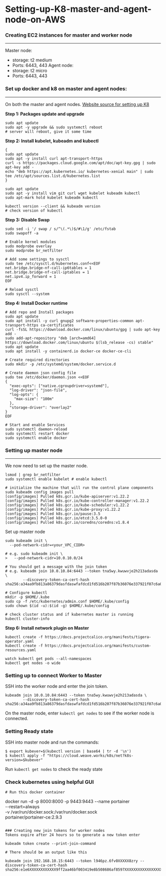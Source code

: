 # Setting-up-K8-master-and-agent-node-on-AWS
### Creating EC2 instances for master and worker node
-----------------------------
Master node: 
- storage: t2 medium
- Ports: 6443, 443
Agent node:
- storage: t2 micro
- Ports: 6443, 443

### Set up docker and k8 on master and agent nodes:
-----------------------
On both the master and agent nodes.
[Website source for setting up K8](https://computingforgeeks.com/deploy-kubernetes-cluster-on-ubuntu-with-kubeadm/)

**Step 1: Packages update and upgrade**
```
sudo apt update
sudo apt -y upgrade && sudo systemctl reboot
# server will reboot, give it some time
```

**Step 2: Install kubelet, kubeadm and kubectl**
```
{
sudo apt update
sudo apt -y install curl apt-transport-https
curl -s https://packages.cloud.google.com/apt/doc/apt-key.gpg | sudo apt-key add -
echo "deb https://apt.kubernetes.io/ kubernetes-xenial main" | sudo tee /etc/apt/sources.list.d/kubernetes.list
}
```

```
sudo apt update
sudo apt -y install vim git curl wget kubelet kubeadm kubectl
sudo apt-mark hold kubelet kubeadm kubectl
```
```
kubectl version --client && kubeadm version
# check version of kubectl
```

**Step 3: Disable Swap**
```
sudo sed -i '/ swap / s/^\(.*\)$/#\1/g' /etc/fstab
sudo swapoff -a
```
```
# Enable kernel modules
sudo modprobe overlay
sudo modprobe br_netfilter

# Add some settings to sysctl
sudo tee /etc/sysctl.d/kubernetes.conf<<EOF
net.bridge.bridge-nf-call-ip6tables = 1
net.bridge.bridge-nf-call-iptables = 1
net.ipv4.ip_forward = 1
EOF

# Reload sysctl
sudo sysctl --system
```
**Step 4: Install Docker runtime**
```
# Add repo and Install packages
sudo apt update
sudo apt install -y curl gnupg2 software-properties-common apt-transport-https ca-certificates
curl -fsSL https://download.docker.com/linux/ubuntu/gpg | sudo apt-key add -
sudo add-apt-repository "deb [arch=amd64] https://download.docker.com/linux/ubuntu $(lsb_release -cs) stable"
sudo apt update
sudo apt install -y containerd.io docker-ce docker-ce-cli

# Create required directories
sudo mkdir -p /etc/systemd/system/docker.service.d

# Create daemon json config file
sudo tee /etc/docker/daemon.json <<EOF
{
  "exec-opts": ["native.cgroupdriver=systemd"],
  "log-driver": "json-file",
  "log-opts": {
    "max-size": "100m"
  },
  "storage-driver": "overlay2"
}
EOF

# Start and enable Services
sudo systemctl daemon-reload 
sudo systemctl restart docker
sudo systemctl enable docker
```

### Setting up master node
-------------------------------
We now need to set up the master node. 
```
lsmod | grep br_netfilter
sudo systemctl enable kubelet # enable kubectl
```
```
# initialize the machine that will run the control plane components
sudo kubeadm config images pull
[config/images] Pulled k8s.gcr.io/kube-apiserver:v1.22.2
[config/images] Pulled k8s.gcr.io/kube-controller-manager:v1.22.2
[config/images] Pulled k8s.gcr.io/kube-scheduler:v1.22.2
[config/images] Pulled k8s.gcr.io/kube-proxy:v1.22.2
[config/images] Pulled k8s.gcr.io/pause:3.5
[config/images] Pulled k8s.gcr.io/etcd:3.5.0-0
[config/images] Pulled k8s.gcr.io/coredns/coredns:v1.8.4
```

Set up master node
```
sudo kubeadm init \
  --pod-network-cidr=<your_VPC_CIDR>

# e.g. sudo kubeadm init \
>   --pod-network-cidr=10.0.10.0/24

# You should get a message with the join token
# e.g. kubeadm join 10.0.10.84:6443 --token tna5wy.kwuwvje2h213adasda \
        --discovery-token-ca-cert-hash sha256:a34aa9fb813a86379dasfdaswfafdcd1fd516b207f87b36076e337921f07c6a0
```

```
# Configure kubectl
mkdir -p $HOME/.kube
sudo cp -f /etc/kubernetes/admin.conf $HOME/.kube/config
sudo chown $(id -u):$(id -g) $HOME/.kube/config
```
```
# check cluster status and if kubernetes master is running
kubectl cluster-info
```
**Step 6: Install network plugin on Master**
```
kubectl create -f https://docs.projectcalico.org/manifests/tigera-operator.yaml 
kubectl create -f https://docs.projectcalico.org/manifests/custom-resources.yaml
```
```
watch kubectl get pods --all-namespaces
kubectl get nodes -o wide
```

### Setting up to connect Worker to Master
SSH into the worker node and enter the join token.
```
kubeadm join 10.0.10.84:6443 --token tna5wy.kwuwvje2h213adasda \
        --discovery-token-ca-cert-hash sha256:a34aa9fb813a86379dasfdaswfafdcd1fd516b207f87b36076e337921f07c6a0
```

On the master node, enter `kubectl get nodes` to see if the worker node is connected.

### Setting Ready state
SSH into master node and run the commands:
```
$ export kubever=$(kubectl version | base64 | tr -d '\n')
$ kubectl apply -f "https://cloud.weave.works/k8s/net?k8s-version=$kubever"
```
Run `kubectl get nodes` to check the ready state

### Check kubernetes using helpful GUI
```
# Run this docker container

```
docker run -d -p 8000:8000 -p 9443:9443 --name portainer \
    --restart=always \
    -v /var/run/docker.sock:/var/run/docker.sock \
    portainer/portainer-ce:2.9.3
```

### Creating new join tokens for worker nodes
Tokens expire after 24 hours so to generate a new token enter
```
```
kubeadm token create --print-join-command

# There should be an output like this

kubeadm join 192.168.10.15:6443 --token l946pz.6fv0XXXXX8zry --discovery-token-ca-cert-hash sha256:e1e6XXXXXXXXXXXX9ff2aa46bf003419e8b508686af8597XXXXXXXXXXXXXXXXXXX
```